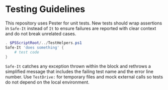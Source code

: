 # Testing Guidelines

This repository uses Pester for unit tests. New tests should wrap assertions in
`Safe-It` instead of `It` to ensure failures are reported with clear context and
do not break unrelated cases.

```powershell
. $PSScriptRoot/../TestHelpers.ps1
Safe-It 'does something' {
    # test code
}
```

`Safe-It` catches any exception thrown within the block and rethrows a simplified
message that includes the failing test name and the error line number. Use
`TestDrive:` for temporary files and mock external calls so tests do not depend
on the local environment.
